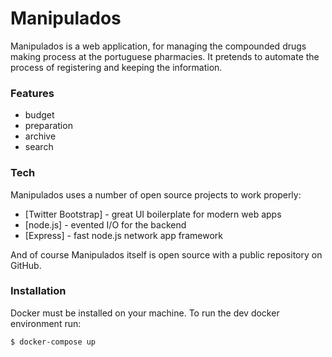 # Manipulados

Manipulados is a web application, for managing the compounded drugs making process at the portuguese pharmacies. It pretends to automate the process of registering and keeping the information.

### Features

-   budget
-   preparation
-   archive
-   search

### Tech

Manipulados uses a number of open source projects to work properly:

-   [Twitter Bootstrap] - great UI boilerplate for modern web apps
-   [node.js] - evented I/O for the backend
-   [Express] - fast node.js network app framework

And of course Manipulados itself is open source with a public repository
on GitHub.

### Installation

Docker must be installed on your machine. To run the dev docker environment run:

```sh
$ docker-compose up
```
